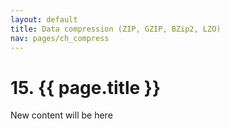 ```yaml
---
layout: default
title: Data compression (ZIP, GZIP, BZip2, LZO)  
nav: pages/ch_compress
---
```



15\. {{ page.title }}
================================================

New content will be here
